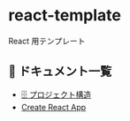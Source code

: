 # react-template

React 用テンプレート

## :notebook: ドキュメント一覧

- [:file_cabinet: プロジェクト構造](/docs/project-structure.md)
- [Create React App](/docs/create-react-app.md)
